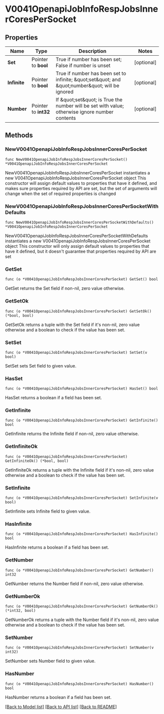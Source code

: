 # V0041OpenapiJobInfoRespJobsInnerCoresPerSocket

## Properties

Name | Type | Description | Notes
------------ | ------------- | ------------- | -------------
**Set** | Pointer to **bool** | True if number has been set; False if number is unset | [optional] 
**Infinite** | Pointer to **bool** | True if number has been set to infinite; \&quot;set\&quot; and \&quot;number\&quot; will be ignored | [optional] 
**Number** | Pointer to **int32** | If \&quot;set\&quot; is True the number will be set with value; otherwise ignore number contents | [optional] 

## Methods

### NewV0041OpenapiJobInfoRespJobsInnerCoresPerSocket

`func NewV0041OpenapiJobInfoRespJobsInnerCoresPerSocket() *V0041OpenapiJobInfoRespJobsInnerCoresPerSocket`

NewV0041OpenapiJobInfoRespJobsInnerCoresPerSocket instantiates a new V0041OpenapiJobInfoRespJobsInnerCoresPerSocket object
This constructor will assign default values to properties that have it defined,
and makes sure properties required by API are set, but the set of arguments
will change when the set of required properties is changed

### NewV0041OpenapiJobInfoRespJobsInnerCoresPerSocketWithDefaults

`func NewV0041OpenapiJobInfoRespJobsInnerCoresPerSocketWithDefaults() *V0041OpenapiJobInfoRespJobsInnerCoresPerSocket`

NewV0041OpenapiJobInfoRespJobsInnerCoresPerSocketWithDefaults instantiates a new V0041OpenapiJobInfoRespJobsInnerCoresPerSocket object
This constructor will only assign default values to properties that have it defined,
but it doesn't guarantee that properties required by API are set

### GetSet

`func (o *V0041OpenapiJobInfoRespJobsInnerCoresPerSocket) GetSet() bool`

GetSet returns the Set field if non-nil, zero value otherwise.

### GetSetOk

`func (o *V0041OpenapiJobInfoRespJobsInnerCoresPerSocket) GetSetOk() (*bool, bool)`

GetSetOk returns a tuple with the Set field if it's non-nil, zero value otherwise
and a boolean to check if the value has been set.

### SetSet

`func (o *V0041OpenapiJobInfoRespJobsInnerCoresPerSocket) SetSet(v bool)`

SetSet sets Set field to given value.

### HasSet

`func (o *V0041OpenapiJobInfoRespJobsInnerCoresPerSocket) HasSet() bool`

HasSet returns a boolean if a field has been set.

### GetInfinite

`func (o *V0041OpenapiJobInfoRespJobsInnerCoresPerSocket) GetInfinite() bool`

GetInfinite returns the Infinite field if non-nil, zero value otherwise.

### GetInfiniteOk

`func (o *V0041OpenapiJobInfoRespJobsInnerCoresPerSocket) GetInfiniteOk() (*bool, bool)`

GetInfiniteOk returns a tuple with the Infinite field if it's non-nil, zero value otherwise
and a boolean to check if the value has been set.

### SetInfinite

`func (o *V0041OpenapiJobInfoRespJobsInnerCoresPerSocket) SetInfinite(v bool)`

SetInfinite sets Infinite field to given value.

### HasInfinite

`func (o *V0041OpenapiJobInfoRespJobsInnerCoresPerSocket) HasInfinite() bool`

HasInfinite returns a boolean if a field has been set.

### GetNumber

`func (o *V0041OpenapiJobInfoRespJobsInnerCoresPerSocket) GetNumber() int32`

GetNumber returns the Number field if non-nil, zero value otherwise.

### GetNumberOk

`func (o *V0041OpenapiJobInfoRespJobsInnerCoresPerSocket) GetNumberOk() (*int32, bool)`

GetNumberOk returns a tuple with the Number field if it's non-nil, zero value otherwise
and a boolean to check if the value has been set.

### SetNumber

`func (o *V0041OpenapiJobInfoRespJobsInnerCoresPerSocket) SetNumber(v int32)`

SetNumber sets Number field to given value.

### HasNumber

`func (o *V0041OpenapiJobInfoRespJobsInnerCoresPerSocket) HasNumber() bool`

HasNumber returns a boolean if a field has been set.


[[Back to Model list]](../README.md#documentation-for-models) [[Back to API list]](../README.md#documentation-for-api-endpoints) [[Back to README]](../README.md)


